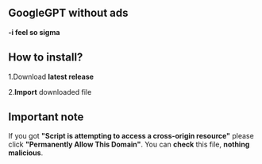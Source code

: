## GoogleGPT without ads

**-i feel so sigma**

## How to install?

1.Download **latest release**

2.**Import** downloaded file

## Important note
If you got **"Script is attempting to access a cross-origin resource"** please click **"Permanently Allow This Domain"**. You can **check** this file, **nothing malicious**.
